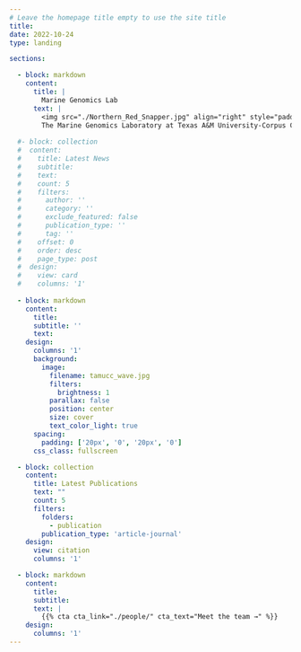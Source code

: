 ```yaml
---
# Leave the homepage title empty to use the site title
title:
date: 2022-10-24
type: landing

sections:

  - block: markdown
    content:
      title: |
        Marine Genomics Lab
      text: |
        <img src="./Northern_Red_Snapper.jpg" align="right" style="padding-left:10px; margin-top:25px;" width="600"/>
        The Marine Genomics Laboratory at Texas A&M University-Corpus Christi uses cutting edge, next-generation sequencing technology to address issues of marine conservation and management of exploited marine species. Additionally, we investigate biogeography and phylogenetics, with a focus on taxa found in the Gulf and northern Caribbean. The techniques being developed and utilized in our laboratory allow us to study population structure at an unprecedented resolution and to characterize adaptive aspects of genomic variation important for persistence at local scales and adaptation to temporal environmental fluctuations. 
  
  #- block: collection
  #  content:
  #    title: Latest News
  #    subtitle:
  #    text:
  #    count: 5
  #    filters:
  #      author: ''
  #      category: ''
  #      exclude_featured: false
  #      publication_type: ''
  #      tag: ''
  #    offset: 0
  #    order: desc
  #    page_type: post
  #  design:
  #    view: card
  #    columns: '1'
  
  - block: markdown
    content:
      title:
      subtitle: ''
      text: 
    design:
      columns: '1'
      background:
        image: 
          filename: tamucc_wave.jpg
          filters:
            brightness: 1
          parallax: false
          position: center
          size: cover
          text_color_light: true
      spacing:
        padding: ['20px', '0', '20px', '0']
      css_class: fullscreen

  - block: collection
    content:
      title: Latest Publications
      text: ""
      count: 5
      filters:
        folders:
          - publication
        publication_type: 'article-journal'
    design:
      view: citation
      columns: '1'

  - block: markdown
    content:
      title:
      subtitle:
      text: |
        {{% cta cta_link="./people/" cta_text="Meet the team →" %}}
    design:
      columns: '1'
---
```

